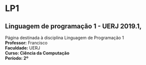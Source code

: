 <h1>LP1</h1>
<h2>Linguagem de programação 1 - UERJ 2019.1,</h2>
   
<p> Página destinada à disciplina Linguagem de Programação 1 </br>
   <strong>Professor:</strong> Francisco </br>
   <strong>Faculdade:</strong> UERJ </br>
   <strong>Curso: Ciência da Computação</strong> </br>
    <strong>Período:<strong/> 2º </br>
</p>

